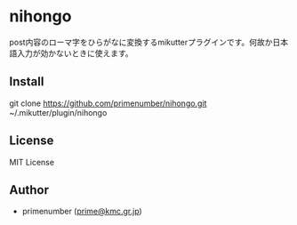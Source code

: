 nihongo
=======

post内容のローマ字をひらがなに変換するmikutterプラグインです。何故か日本語入力が効かないときに使えます。

## Install

 git clone https://github.com/primenumber/nihongo.git ~/.mikutter/plugin/nihongo

## License

MIT License

## Author

- primenumber (prime@kmc.gr.jp)
